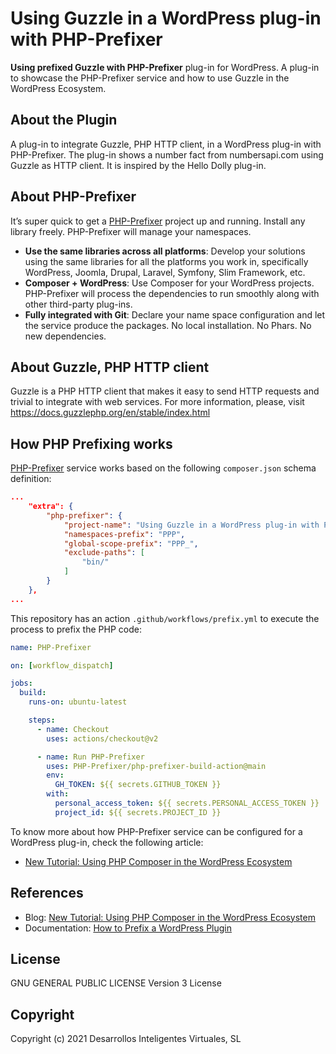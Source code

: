 # Using Guzzle in a WordPress plug-in with PHP-Prefixer

**Using prefixed Guzzle with PHP-Prefixer** plug-in for WordPress. A plug-in to showcase the PHP-Prefixer service and how to use Guzzle in the WordPress Ecosystem.

## About the Plugin

A plug-in to integrate Guzzle, PHP HTTP client, in a WordPress plug-in with PHP-Prefixer. The plug-in shows a number fact from numbersapi.com using Guzzle as HTTP client. It is inspired by the Hello Dolly plug-in.

## About PHP-Prefixer

It’s super quick to get a [PHP-Prefixer](https://php-prefixer.com/) project up and running. Install any library freely. PHP-Prefixer will manage your namespaces.

- **Use the same libraries across all platforms**: Develop your solutions using the same libraries for all the platforms you work in, specifically WordPress, Joomla, Drupal, Laravel, Symfony, Slim Framework, etc.
- **Composer + WordPress**: Use Composer for your WordPress projects. PHP-Prefixer will process the dependencies to run smoothly along with other third-party plug-ins.
- **Fully integrated with Git**: Declare your name space configuration and let the service produce the packages. No local installation. No Phars. No new dependencies.

## About Guzzle, PHP HTTP client

Guzzle is a PHP HTTP client that makes it easy to send HTTP requests and trivial to integrate with web services. For more information, please, visit <https://docs.guzzlephp.org/en/stable/index.html>

## How PHP Prefixing works

[PHP-Prefixer](https://php-prefixer.com/) service works based on the following `composer.json` schema definition:

```json
...
    "extra": {
        "php-prefixer": {
            "project-name": "Using Guzzle in a WordPress plug-in with PHP-Prefixer",
            "namespaces-prefix": "PPP",
            "global-scope-prefix": "PPP_",
            "exclude-paths": [
                "bin/"
            ]
        }
    },
...
```

This repository has an action `.github/workflows/prefix.yml` to execute the process to prefix the PHP code:

```yml
name: PHP-Prefixer

on: [workflow_dispatch]

jobs:
  build:
    runs-on: ubuntu-latest

    steps:
      - name: Checkout
        uses: actions/checkout@v2

      - name: Run PHP-Prefixer
        uses: PHP-Prefixer/php-prefixer-build-action@main
        env:
          GH_TOKEN: ${{ secrets.GITHUB_TOKEN }}
        with:
          personal_access_token: ${{ secrets.PERSONAL_ACCESS_TOKEN }}
          project_id: ${{ secrets.PROJECT_ID }}
```

To know more about how PHP-Prefixer service can be configured for a WordPress plug-in, check the following article:

- [New Tutorial: Using PHP Composer in the WordPress Ecosystem](https://blog.php-prefixer.com/2020/10/23/new-tutorial-using-php-composer-in-the-wordpress-ecosystem/)

## References

- Blog: [New Tutorial: Using PHP Composer in the WordPress Ecosystem](https://blog.php-prefixer.com/2020/10/23/new-tutorial-using-php-composer-in-the-wordpress-ecosystem/)
- Documentation: [How to Prefix a WordPress Plugin](https://php-prefixer.com/docs/guides/how-to-prefix-wordpress-plugin/)

## License

GNU GENERAL PUBLIC LICENSE Version 3 License

## Copyright

Copyright (c) 2021 Desarrollos Inteligentes Virtuales, SL
